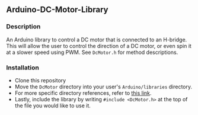 ## Arduino-DC-Motor-Library

### Description
An Arduino library to control a DC motor that is connected to an H-bridge. This will allow the user to control the direction of a DC motor, or even spin it at a slower speed using PWM. See `DcMotor.h` for method descriptions.

### Installation
- Clone this repository
- Move the `DcMotor` directory into your user's `Arduino/libraries` directory.
- For more specific directory references, refer to [this link](https://learn.adafruit.com/adafruit-all-about-arduino-libraries-install-use/how-to-install-a-library).
- Lastly, include the library by writing `#include <DcMotor.h>` at the top of the file you would like to use it.